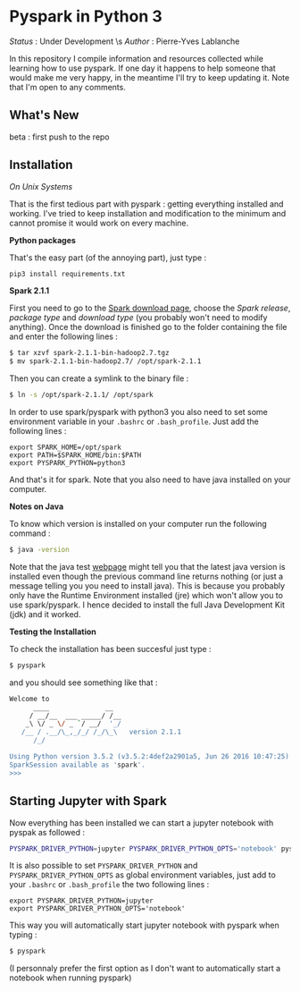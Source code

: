 # Pyspark in Python 3

_Status_ : Under Development \s
_Author_ : Pierre-Yves Lablanche

In this repository I compile information and resources collected while learning how to use pyspark.
If one day it happens to help someone that would make me very happy, in the meantime I'll try to keep updating it.
Note that I'm open to any comments.

## What's New

beta : first push to the repo

## Installation

_On Unix Systems_

That is the first tedious part with pyspark : getting everything installed and working.
I've tried to keep installation and modification to the minimum and cannot promise it would work on every machine.

__Python packages__ 

That's the easy part (of the annoying part), just type :
```sh
pip3 install requirements.txt
```

__Spark 2.1.1__

First you need to go to the [Spark download page](http://spark.apache.org/downloads.html), choose the _Spark release_, _package type_ and _download type_ (you probably won't need to modify anything).
Once the download is finished go to the folder containing the file and enter the following lines :
```sh
$ tar xzvf spark-2.1.1-bin-hadoop2.7.tgz
$ mv spark-2.1.1-bin-hadoop2.7/ /opt/spark-2.1.1
```
Then you can create a symlink to the binary file :
```sh
$ ln -s /opt/spark-2.1.1/ /opt/spark
```
In order to use spark/pyspark with python3 you also need to set some environment variable in your `.bashrc` or `.bash_profile`.
Just add the following lines :
```
export SPARK_HOME=/opt/spark
export PATH=$SPARK_HOME/bin:$PATH
export PYSPARK_PYTHON=python3
```
And that's it for spark.
Note that you also need to have java installed on your computer.

__Notes on Java__

To know which version is installed on your computer run the following command :
```sh
$ java -version
```
Note that the java test [webpage](https://java.com/en/download/installed.jsp) might tell you that the latest java version is installed even though the previous command line returns nothing (or just a message telling you you need to install java).
This is because you probably only have the Runtime Environment installed (jre) which won't allow you to use spark/pyspark.
I hence decided to install the full Java Development Kit (jdk) and it worked.

__Testing the Installation__

To check the installation has been succesful just type :
```sh
$ pyspark
```
and you should see something like that :
```sh
Welcome to
      ____              __
     / __/__  ___ _____/ /__
    _\ \/ _ \/ _ `/ __/  '_/
   /__ / .__/\_,_/_/ /_/\_\   version 2.1.1
      /_/

Using Python version 3.5.2 (v3.5.2:4def2a2901a5, Jun 26 2016 10:47:25)
SparkSession available as 'spark'.
>>>
```

## Starting Jupyter with Spark

Now everything has been installed we can start a jupyter notebook with pyspak as followed :
```sh
PYSPARK_DRIVER_PYTHON=jupyter PYSPARK_DRIVER_PYTHON_OPTS='notebook' pyspark
```
It is also possible to set `PYSPARK_DRIVER_PYTHON` and `PYSPARK_DRIVER_PYTHON_OPTS` as global environment variables, just add to your `.bashrc` or `.bash_profile` the two following lines :
```
export PYSPARK_DRIVER_PYTHON=jupyter
export PYSPARK_DRIVER_PYTHON_OPTS='notebook'
```
This way you will automatically start jupyter notebook with pyspark when typing :
```sh
$ pyspark
```

(I personnaly prefer the first option as I don't want to automatically start a notebook when running pyspark)
